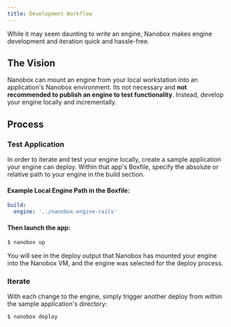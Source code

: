 ```yaml
---
title: Development Workflow
---
```


While it may seem daunting to write an engine, Nanobox makes engine development and iteration quick and hassle-free.

## The Vision

Nanobox can mount an engine from your local workstation into an application's Nanobox environment. Its not necessary and **not recommended to publish an engine to test functionality**. Instead, develop your engine locally and incrementally.

## Process

### Test Application

In order to iterate and test your engine locally, create a sample application your engine can deploy. Within that app's Boxfile, specify the absolute or relative path to your engine in the build section.

#### Example Local Engine Path in the Boxfile:

```yaml
build:
  engine: '../nanobox-engine-rails'
```

#### Then launch the app:

```bash
$ nanobox up
```

You will see in the deploy output that Nanobox has mounted your engine into the Nanobox VM, and the engine was selected for the deploy process.

### Iterate

With each change to the engine, simply trigger another deploy from within the sample application's directory:

```bash
$ nanobox deploy
```
